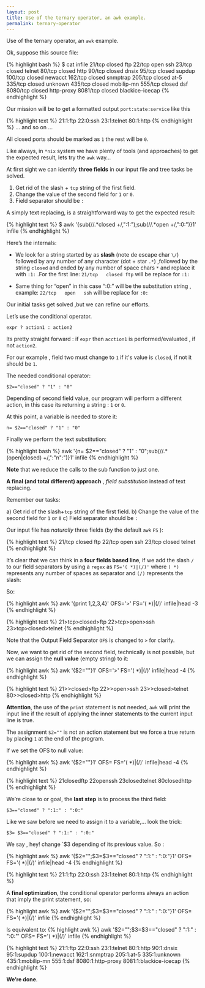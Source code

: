 ```yaml
---
layout: post
title: Use of the ternary operator, an awk example.
permalink: ternary-operator
---
```


Use of the ternary operator, an `awk` example.

Ok, suppose this source file:

{% highlight bash %}
$ cat infile
21/tcp   closed ftp
22/tcp   open   ssh
23/tcp   closed telnet
80/tcp   closed http
90/tcp   closed dnsix
95/tcp   closed supdup
100/tcp  closed newacct
162/tcp  closed snmptrap
205/tcp  closed at-5
335/tcp  closed unknown
435/tcp  closed mobilip-mn
555/tcp  closed dsf
8080/tcp closed http-proxy
8081/tcp closed blackice-icecap
{% endhighlight %}

Our mission will be to get a formatted output `port:state:service` like this

{% highlight text %}
21:1:ftp
22:0:ssh
23:1:telnet
80:1:http
{% endhighlight %}
… and so on …

All closed ports should be marked as `1` the rest will be `0`.

Like always, in `*nix` system we have plenty of tools (and approaches) to get the expected result, lets try the `awk` way…

At first sight we can identify **three fields** in our input file and tree tasks be solved.

1. Get rid of the slash + `tcp` string of the first field.
2. Change the value of the second field for `1` or `0`.
3. Field separator should be `:`

A simply text replacing, is a straightforward way to get the expected result:

{% highlight text %}
$ awk '{sub(/\/.*closed +/,":1:");sub(/\/.*open +/,":0:")}1' infile
{% endhighlight %}

Here’s the internals:

- We look for a string started by as **slash** (note de escape char `\/`) followed by any number of any character (dot + star `.*`) ,followed by the string `closed` and ended by any number of space chars `*` and replace it with `:1:` .For the first line:
`21/tcp   closed ftp` will be replace for `:1:`

- Same thing for “open” in this case “:0:” will be the substitution string , example: `22/tcp   open   ssh` will be replace for `:0:`

Our initial tasks get solved ,but we can refine our efforts.

Let’s use the conditional operator.

`expr ? action1 : action2`

Its pretty straight forward : if `expr` then `acction1` is performed/evaluated , if not `action2`.

For our example , field two must change to `1` if it's value is `closed`, if not it should be `1`.

The needed conditional operator:

`$2=="closed" ? "1" : "0"`

Depending of second field value, our program will perform a different action, in this case its returning a string : `1` or `0`.

At this point, a variable is needed to store it:

`n= $2=="closed" ? "1" : "0"`

Finally we perform the text substitution:

{% highlight bash %}
awk '{n= $2=="closed" ? "1" : "0";sub(/\/.*(open|closed) +/,":"n":")}1' infile
{% endhighlight %}

**Note** that we reduce the calls to the sub function to just one.

**A final (and total different) approach** , *field substitution* instead of text replacing.

Remember our tasks:

a) Get rid of the slash+`tcp` string of the first field.
b) Change the value of the second field for `1` or `0`
c) Field separator should be `:`

Our input file has *naturally* three fields (by the default `awk` `FS` ):

{% highlight text %}
21/tcp   closed ftp
22/tcp   open   ssh
23/tcp   closed telnet
{% endhighlight %}

It’s clear that we can think in a **four fields based line**, if we add the slash `/` to our field separators by using a `regex` as `FS='( *)|(/)'` where `( *)` represents any number of spaces as separator and `(/)` represents the slash:

So:

{% highlight awk %}
awk '{print $1,$2,$3,$4}' OFS='>' FS='( *)|(/)'  infile|head -3
{% endhighlight %}

{% highlight text %}
21>tcp>closed>ftp
22>tcp>open>ssh
23>tcp>closed>telnet
{% endhighlight %}

Note that the Output Field Separator `OFS` is changed to `>` for clarify.

Now, we want to get rid of the second field, technically is not possible, but we can assign the **null value** (empty string) to it:

{% highlight awk %}
awk '{$2=""}1' OFS='>' FS='( *)|(/)'  infile|head -4
{% endhighlight %}

{% highlight text %}
21>>closed>ftp
22>>open>ssh
23>>closed>telnet
80>>closed>http
{% endhighlight %}

**Attention**, the use of the `print` statement is not needed, `awk` will print the input line if the result of applying the inner statements to the current input line is true.

The assignment `$2=""` is not an action statement but we force a true return by placing `1` at the end of the program.

If we set the OFS to null value:

{% highlight awk %}
awk '{$2=""}1' OFS= FS='( *)|(/)'  infile|head -4
{% endhighlight %}

{% highlight text %}
21closedftp
22openssh
23closedtelnet
80closedhttp
{% endhighlight %}

We’re close to or goal, the **last step** is to process the third field:

`$3=="closed" ? ":1:" : ":0:"`

Like we saw before we need to assign it to a variable,… look the trick:

`$3= $3=="closed" ? ":1:" : ":0:"`

We say , hey! change `$3 depending of its previous value.
So :

{% highlight awk %}
awk '{$2="";$3=$3=="closed" ? ":1:" : ":0:"}1' OFS= FS='( *)|(/)'  infile|head -4
{% endhighlight %}

{% highlight text %}
21:1:ftp
22:0:ssh
23:1:telnet
80:1:http
{% endhighlight %}

A **final optimization**, the conditional operator performs always an action that imply the print statement, so:

{% highlight awk %}
awk '{$2="";$3=$3=="closed" ? ":1:" : ":0:"}1' OFS= FS='( *)|(/)' infile
{% endhighlight %}

Is equivalent to:
{% highlight awk %}
awk '$2="";$3=$3=="closed" ? ":1:" : ":0:"' OFS= FS='( *)|(/)'  infile
{% endhighlight %}

{% highlight text %}
21:1:ftp
22:0:ssh
23:1:telnet
80:1:http
90:1:dnsix
95:1:supdup
100:1:newacct
162:1:snmptrap
205:1:at-5
335:1:unknown
435:1:mobilip-mn
555:1:dsf
8080:1:http-proxy
8081:1:blackice-icecap
{% endhighlight %}

**We’re done**.
